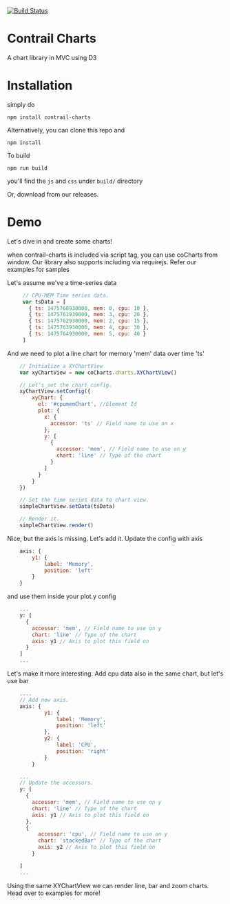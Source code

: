 [![Build Status](https://travis-ci.org/Juniper/contrail-charts.svg?branch=master)](https://travis-ci.org/Juniper/contrail-charts)

# Contrail Charts

A chart library in MVC using D3

# Installation

simply do
```
npm install contrail-charts
```
Alternatively, you can clone this repo and
```
npm install
```
To build
```
npm run build
```
you'll find the `js` and `css` under `build/` directory

Or, download from our releases.

# Demo
Let's dive in and create some charts!

when contrail-charts is included via script tag, you can use coCharts from window.
Our library also supports including via requirejs. Refer our examples for samples

Let's assume we've a time-series data
```javascript
     // CPU-MEM Time series data.
     var tsData = [
       { ts: 1475760930000, mem: 0, cpu: 10 },
       { ts: 1475761930000, mem: 3, cpu: 20 },
       { ts: 1475762930000, mem: 2, cpu: 15 },
       { ts: 1475763930000, mem: 4, cpu: 30 },
       { ts: 1475764930000, mem: 5, cpu: 40 }
     ]
```
And we need to plot a line chart for memory 'mem' data over time 'ts'

```javascript
    // Initialize a XYChartView
    var xyChartView = new coCharts.charts.XYChartView()

    // Let's set the chart config.
    xyChartView.setConfig({
        xyChart: {
          el: '#cpumemChart', //Element Id
          plot: {
            x: {
              accessor: 'ts' // Field name to use on x
            },
            y: [
              {
                accessor: 'mem', // Field name to use on y
                chart: 'line' // Type of the chart
              }
            ]
          }
        }
    })

    // Set the time series data to chart view.
    simpleChartView.setData(tsData)

    // Render it.
    simpleChartView.render()
```


Nice, but the axis is missing. Let's add it. Update the config with axis

```javascript
    axis: {
        y1: {
            label: 'Memory',
            position: 'left'
        }
    }
```
and use them inside your plot.y config
```javascript
    ...
    y: [
      {
        accessor: 'mem', // Field name to use on y
        chart: 'line' // Type of the chart
        axis: y1 // Axis to plot this field on
      }
    ]
    ...
```

Let's make it more interesting. Add cpu data also in the same chart, but let's use bar
```javascript
    ....
    // Add new axis.
    axis: {
            y1: {
                label: 'Memory',
                position: 'left'
            },
            y2: {
                label: 'CPU',
                position: 'right'
            }
        }

    ...
    // Update the accessors.
    y: [
      {
        accessor: 'mem', // Field name to use on y
        chart: 'line' // Type of the chart
        axis: y1 // Axis to plot this field on
      },
      {
          accessor: 'cpu', // Field name to use on y
          chart: 'stackedBar' // Type of the chart
          axis: y2 // Axis to plot this field on
        }

    ]
    ...
```

Using the same XYChartView we can render line, bar and zoom charts. Head over to examples for more!
